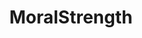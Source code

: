 ---
name: moral_strength
permalink: /methods/moral_strength/
title: "MoralStrength"
layout: default
github: https://github.com/oaraque/moral-foundations
pypi: https://pypi.org/project/moralstrength/
variants:
- "Moral Freq"
- "unigrams"
- "Moral Stats"
- "SIMON"
- "SIMON + Moral Freq"
- "SIMON + Moral Stats"
- "SIMON + Moral Freq + Moral Stats"
- "unigrams + Moral Freq"
- "unigrams + Moral Stats"
- "unigrams + Moral Freq + Moral Stats"
- "unigrams + SIMON"
- "unigrams + SIMON + Moral Freq"
- "unigrams + SIMON + Moral Stats"
- "unigrams + SIMON + Moral Freq + Moral Stats"
---